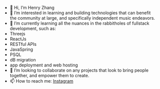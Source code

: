 - 👋 Hi, I’m Henry Zhang
- 👀 I’m interested in learning and building technologies that can benefit the community at large, and specifically independent music endeavors.
- 🌱 I’m currently learning all the nuances in the rabbitholes of fullstack development, such as:
- Threejs
- ReactJs
- RESTful APIs
- JavaSpring
- PSQL
- dB migration
- app deployment and web hosting
- 💞️ I’m looking to collaborate on any projects that look to bring people together, and empower them to create.
- 📫 How to reach me: [Instagram](https://www.instagram.com/@figgsboson 'Music and code')

<!---
hzhang20902/hzhang20902 is a ✨ special ✨ repository because its `README.md` (this file) appears on your GitHub profile.
You can click the Preview link to take a look at your changes.
--->
